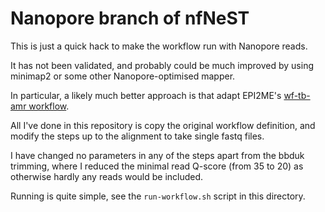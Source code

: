 # Nanopore branch of nfNeST

This is just a quick hack to make the workflow run with Nanopore reads.

It has not been validated, and probably could be much improved by using
minimap2 or some other Nanopore-optimised mapper.

In particular, a likely much better approach is that adapt EPI2ME's
[wf-tb-amr workflow](https://github.com/epi2me-labs/wf-tb-amr).

All I've done in this repository is copy the original workflow definition,
and modify the steps up to the alignment to take single fastq files.

I have changed no parameters in any of the steps apart from the bbduk
trimming, where I reduced the minimal read Q-score (from 35 to 20) as
otherwise hardly any reads would be included.

Running is quite simple, see the `run-workflow.sh` script in this directory.

